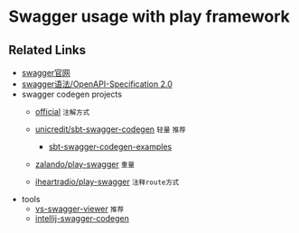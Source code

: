 # Swagger usage with play framework

## Related Links
- [swagger官网](http://swagger.io/)
- [swagger语法/OpenAPI-Specification 2.0](https://github.com/OAI/OpenAPI-Specification/blob/master/versions/2.0.md#parameterObject)
- swagger codegen projects
  - [official]() `注解方式`
  - [unicredit/sbt-swagger-codegen](https://github.com/unicredit/sbt-swagger-codegen) `轻量` `推荐`
    - [sbt-swagger-codegen-examples](https://github.com/unicredit/sbt-swagger-codegen-examples)
  - [zalando/play-swagger](https://github.com/zalando/play-swagger) `重量`

  - [iheartradio/play-swagger](https://github.com/iheartradio/play-swagger) `注释route方式`
- tools
  - [vs-swagger-viewer](https://github.com/arjun-g/vs-swagger-viewer) `推荐`
  - [intellij-swagger-codegen](https://github.com/jimschubert/intellij-swagger-codegen)
